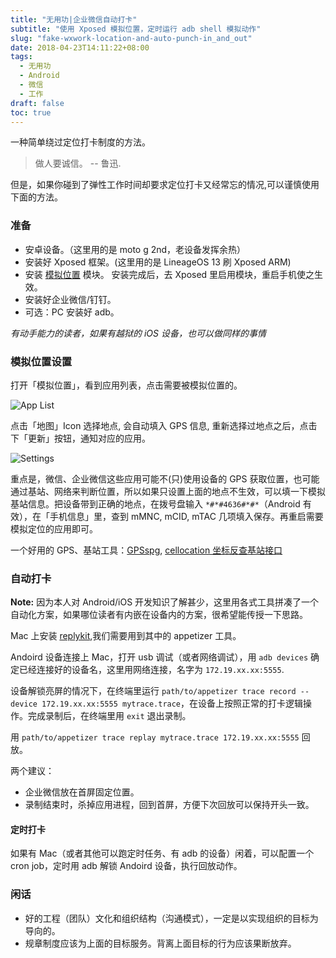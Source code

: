 ```yaml
---
title: "无用功|企业微信自动打卡"
subtitle: "使用 Xposed 模拟位置，定时运行 adb shell 模拟动作"
slug: "fake-wxwork-location-and-auto-punch-in_and_out"
date: 2018-04-23T14:11:22+08:00
tags:
  - 无用功
  - Android
  - 微信
  - 工作
draft: false
toc: true
---
```


一种简单绕过定位打卡制度的方法。

<!--more-->

> 做人要诚信。 -- 鲁迅.

但是，如果你碰到了弹性工作时间却要求定位打卡又经常忘的情况,可以谨慎使用下面的方法。

### 准备

- 安卓设备。（这里用的是 moto g 2nd，老设备发挥余热）
- 安装好 Xposed 框架。(这里用的是 LineageOS 13 刷 Xposed ARM)
- 安装 [模拟位置](https://www.coolapk.com/apk/com.rong.xposed.fakelocation) 模块。 安装完成后，去 Xposed 里启用模块，重启手机使之生效。
- 安装好企业微信/钉钉。
- 可选：PC 安装好 adb。

*有动手能力的读者，如果有越狱的 iOS 设备，也可以做同样的事情*

### 模拟位置设置

打开「模拟位置」，看到应用列表，点击需要被模拟位置的。

![App List](/images/fakelocation-list.png)

点击「地图」Icon 选择地点, 会自动填入 GPS 信息, 重新选择过地点之后，点击下「更新」按钮，通知对应的应用。

![Settings](/images/fakelocation-setting-app.png)

重点是，微信、企业微信这些应用可能不(只)使用设备的 GPS 获取位置，也可能通过基站、网络来判断位置，所以如果只设置上面的地点不生效，可以填一下模拟基站信息。把设备带到正确的地点，在拨号盘输入 `*#*#4636#*#*`（Android 有效），在「手机信息」里，查到 mMNC, mCID, mTAC 几项填入保存。再重启需要模拟定位的应用即可。

一个好用的 GPS、基站工具：[GPSspg](http://www.gpsspg.com/), [cellocation 坐标反查基站接口](http://www.cellocation.com/)

### 自动打卡

**Note:** 因为本人对 Android/iOS 开发知识了解甚少，这里用各式工具拼凑了一个自动化方案，如果哪位读者有内嵌在设备内的方案，很希望能传授一下思路。

Mac 上安装 [replykit](https://github.com/appetizerio/replaykit),我们需要用到其中的 appetizer 工具。

Andoird 设备连接上 Mac，打开 usb 调试（或者网络调试），用 `adb devices` 确定已经连接好的设备名，这里用网络连接，名字为 `172.19.xx.xx:5555`.

设备解锁亮屏的情况下，在终端里运行 `path/to/appetizer trace record --device 172.19.xx.xx:5555 mytrace.trace`，在设备上按照正常的打卡逻辑操作。完成录制后，在终端里用 `exit` 退出录制。

用 `path/to/appetizer trace replay mytrace.trace 172.19.xx.xx:5555` 回放。

两个建议：

- 企业微信放在首屏固定位置。
- 录制结束时，杀掉应用进程，回到首屏，方便下次回放可以保持开头一致。

#### 定时打卡

如果有 Mac（或者其他可以跑定时任务、有 adb 的设备）闲着，可以配置一个 cron job，定时用 adb 解锁 Andoird 设备，执行回放动作。


### 闲话

- 好的工程（团队）文化和组织结构（沟通模式），一定是以实现组织的目标为导向的。
- 规章制度应该为上面的目标服务。背离上面目标的行为应该果断放弃。


